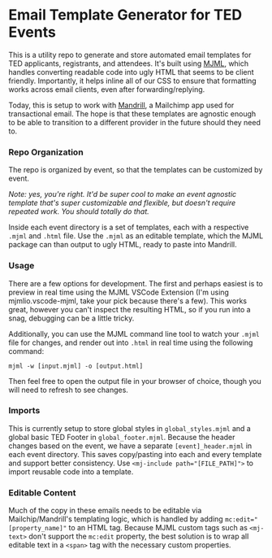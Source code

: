# Email Template Generator for TED Events

This is a utility repo to generate and store automated email templates for TED applicants, registrants, and attendees. It's built using [MJML](https://documentation.mjml.io/), which handles converting readable code into ugly HTML that seems to be client friendly. Importantly, it helps inline all of our CSS to ensure that formatting works across email clients, even after forwarding/replying.

Today, this is setup to work with [Mandrill](https://mandrillapp.com/templates), a Mailchimp app used for transactional email. The hope is that these templates are agnostic enough to be able to transition to a different provider in the future should they need to.

### Repo Organization

The repo is organized by event, so that the templates can be customized by event.

_Note: yes, you're right. It'd be super cool to make an event agnostic template that's super customizable and flexible, but doesn't require repeated work. You should totally do that._

Inside each event directory is a set of templates, each with a respective `.mjml` and `.html` file. Use the `.mjml` as an editable template, which the MJML package can than output to ugly HTML, ready to paste into Mandrill.

### Usage

There are a few options for development. The first and perhaps easiest is to preview in real time using the MJML VSCode Extension (I'm using mjmlio.vscode-mjml, take your pick because there's a few). This works great, however you can't inspect the resulting HTML, so if you run into a snag, debugging can be a little tricky.

Additionally, you can use the MJML command line tool to watch your `.mjml` file for changes, and render out into `.html` in real time using the following command:

`mjml -w [input.mjml] -o [output.html]`

Then feel free to open the output file in your browser of choice, though you will need to refresh to see changes.

### Imports

This is currently setup to store global styles in `global_styles.mjml` and a global basic TED Footer in `global_footer.mjml`. Because the header changes based on the event, we have a separate `[event]_header.mjml` in each event directory. This saves copy/pasting into each and every template and support better consistency. Use `<mj-include path="[FILE_PATH]">` to import reusable code into a template.

### Editable Content

Much of the copy in these emails needs to be editable via Mailchip/Mandrill's templating logic, which is handled by adding `mc:edit="[property_name]"` to an HTML tag. Because MJML custom tags such as `<mj-text>` don't support the `mc:edit` property, the best solution is to wrap all editable text in a `<span>` tag with the necessary custom properties.
